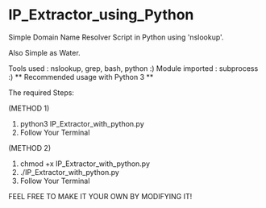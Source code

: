 # IP_Extractor_using_Python
Simple Domain Name Resolver Script in Python using 'nslookup'.

Also Simple as Water.

Tools used : nslookup, grep, bash, python :)
Module imported : subprocess :)
** Recommended usage with Python 3 **

The required Steps: 

(METHOD 1)
1. python3 IP_Extractor_with_python.py
2. Follow Your Terminal

(METHOD 2)
1. chmod +x IP_Extractor_with_python.py
2. ./IP_Extractor_with_python.py
3. Follow Your Terminal


FEEL FREE TO MAKE IT YOUR OWN BY MODIFYING IT!
